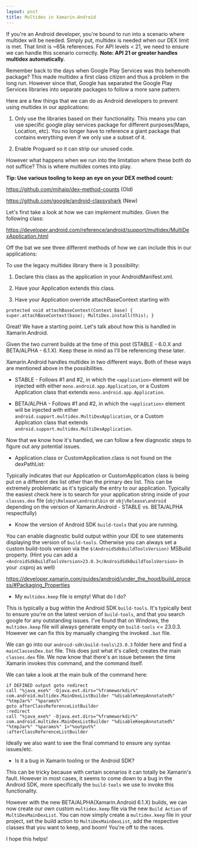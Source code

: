 ```yaml
---
layout: post
title: Multidex in Xamarin.Android
---
```


If you're an Android developer, you're bound to run into a scenario where multidex will be needed. Simply put, multidex is needed when our DEX limit is met. That limit is ~65k references. For API levels < 21, we need to ensure we can handle this scenario correctly. **Note: API 21 or greater handles multidex automatically.**

Remember back to the days when Google Play Services was this behemoth package? This made multidex a first class citizen and thus a problem in the long run. However since that, Google has separated the Google Play Services libraries into separate packages to follow a more sane pattern.

Here are a few things that we can do as Android developers to prevent using multidex in our applications:

1.  Only use the libraries based on their functionality. This means you can use specific google play services package for different purposes(Maps, Location, etc). You no longer have to reference a giant package that contains everything even if we only use a subset of it.

2.  Enable Proguard so it can strip our unused code.

However what happens when we run into the limitation where these both do not suffice? This is where multidex comes into play.

**Tip: Use various tooling to keep an eye on your DEX method count:**

<https://github.com/mihaip/dex-method-counts> (Old)

<https://github.com/google/android-classyshark> (New)

Let's first take a look at how we can implement multidex. Given the following class:

<https://developer.android.com/reference/android/support/multidex/MultiDexApplication.html>

Off the bat we see three different methods of how we can include this in our applications:

To use the legacy multidex library there is 3 possibility:

1.  Declare this class as the application in your AndroidManifest.xml.

2.  Have your Application extends this class.

3.  Have your Application override attachBaseContext starting with

`protected void attachBaseContext(Context base) { super.attachBaseContext(base); MultiDex.install(this); }`

Great! We have a starting point. Let's talk about how this is handled in Xamarin.Android.

Given the two current builds at the time of this post (STABLE - 6.0.X and BETA/ALPHA - 6.1.X). Keep these in mind as I'll be referencing these later.

Xamarin.Android handles multidex in two different ways. Both of these ways are mentioned above in the possibilities.

*   STABLE - Follows #1 and #2, in which the `<application>` element will be injected with either `mono.android.app.Application`, or a Custom Application class that extends `mono.android.app.Application`.

*   BETA/ALPHA - Follows #1 and #2, in which the `<application>` element will be injected with either `android.support.multidex.MultiDexApplication`, or a Custom Application class that extends `android.support.multidex.MultiDexApplication`.

Now that we know how it's handled, we can follow a few diagnostic steps to figure out any potential issues.

*   Application.class or CustomApplication.class is not found on the dexPathList:

Typically indicates that our Application or CustomApplication class is being put on a different dex list other than the primary dex list. This can be extremely problematic as it's typically the entry to our application. Typically the easiest check here is to search for your application string inside of your `classes.dex` file (`obj\Release\android\bin` or `obj\Release\android` depending on the version of Xamarin.Android - STABLE vs. BETA/ALPHA respectfully)

*   Know the version of Android SDK `build-tools` that you are running.

You can enable diagnostic build output within your IDE to see statements displaying the version of `build-tools`. Otherwise you can always set a custom build-tools version via the `$(AndroidSdkBuildToolsVersion)` MSBuild property. (Hint you can add a `<AndroidSdkBuildToolsVersion>23.0.3</AndroidSdkBuildToolsVersion>` in your .csproj as well)

<https://developer.xamarin.com/guides/android/under_the_hood/build_process/#Packaging_Properties>

*   My `multidex.keep` file is empty! What do I do?

This is typically a bug within the Android SDK `build-tools`. It's typically best to ensure you're on the latest version of `build-tools`, and that you search google for any outstanding issues. I've found that on Windows, the `multidex.keep` file will always generate empty on `build-tools` <= 23.0.3. However we can fix this by manually changing the invoked `.bat` file.

We can go into our `android-sdk\build-tools\23.0.3` folder here and find a `mainClassesDex.bat` file. This does just what it's called; creates the main `classes.dex` file. We now know that there's an issue between the time Xamarin invokes this command, and the command itself.

We can take a look at the main bulk of the command here:

    if DEFINED output goto redirect
    call "%java_exe%" -Djava.ext.dirs="%frameworkdir%" com.android.multidex.MainDexListBuilder "%disableKeepAnnotated%" "%tmpJar%" "%params%"
    goto afterClassReferenceListBuilder
    :redirect
    call "%java_exe%" -Djava.ext.dirs="%frameworkdir%" com.android.multidex.MainDexListBuilder "%disableKeepAnnotated%" "%tmpJar%" "%params%" 1>"%output%"
    :afterClassReferenceListBuilder
    

Ideally we also want to see the final command to ensure any syntax issues/etc.

*   Is it a bug in Xamarin tooling or the Android SDK?

This can be tricky because with certain scenarios it can totally be Xamarin's fault. However in most cases, it seems to come down to a bug in the Android SDK, more specifically the `build-tools` we use to invoke this functionality.

However with the new BETA/ALPHA(Xamarin.Android 6.1.X) builds, we can now create our own custom `multidex.keep` file via the new `Build Action` of `MultiDexMainDexList`. You can now simply create a `multidex.keep` file in your project, set the build action to `MultiDexMainDexList`, add the respective classes that you want to keep, and boom! You're off to the races.

I hope this helps!
